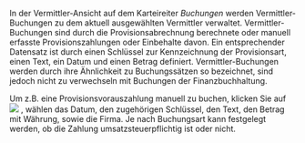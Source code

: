 In der Vermittler-Ansicht auf dem Karteireiter _Buchungen_ werden Vermittler-Buchungen zu dem aktuell ausgewählten Vermittler verwaltet.
Vermittler-Buchungen sind durch die Provisionsabrechnung berechnete oder manuell erfasste Provisionszahlungen oder Einbehalte davon. Ein entsprechender
Datensatz ist durch einen Schlüssel zur Kennzeichnung der Provisionsart, einen Text, ein Datum und einen Betrag definiert. Vermittler-Buchungen werden
durch ihre Ähnlichkeit zu Buchungssätzen so bezeichnet, sind jedoch nicht zu verwechseln mit Buchungen der Finanzbuchhaltung.

Um z.B. eine Provisionsvorauszahlung manuell zu buchen, klicken Sie auf
![](http://xpecto.github.io/docs/img/img046.png)
, wählen das Datum, den zugehörigen Schlüssel, den Text, den Betrag mit Währung, sowie die Firma. Je nach Buchungsart kann festgelegt
werden, ob die Zahlung umsatzsteuerpflichtig ist oder nicht.
